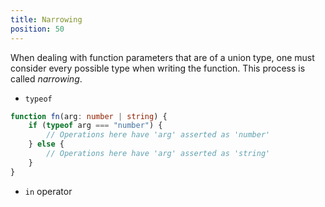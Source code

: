 ```yaml
---
title: Narrowing
position: 50
---
```


When dealing with function parameters that are of a union type, one must consider every possible type when writing the function. This process is called _narrowing_.

-   `typeof`

```ts
function fn(arg: number | string) {
    if (typeof arg === "number") {
        // Operations here have 'arg' asserted as 'number'
    } else {
        // Operations here have 'arg' asserted as 'string'
    }
}
```

-   `in` operator

```ts

```
